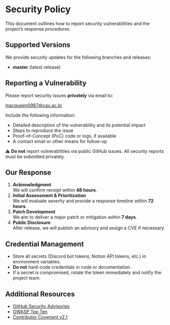 # Security Policy

This document outlines how to report security vulnerabilities and the project’s response procedures.

## Supported Versions

We provide security updates for the following branches and releases:

- **master** (latest release)

## Reporting a Vulnerability

Please report security issues **privately** via email to:

macqueen0987@cau.ac.kr


Include the following information:

- Detailed description of the vulnerability and its potential impact  
- Steps to reproduce the issue  
- Proof-of-Concept (PoC) code or logs, if available  
- A contact email or other means for follow-up  

⚠️ **Do not** report vulnerabilities via public GitHub issues. All security reports must be submitted privately.

## Our Response

1. **Acknowledgment**  
   We will confirm receipt within **48 hours**.  
2. **Initial Assessment & Prioritization**  
   We will evaluate severity and provide a response timeline within **72 hours**.  
3. **Patch Development**  
   We aim to deliver a major patch or mitigation within **7 days**.  
4. **Public Disclosure**  
   After release, we will publish an advisory and assign a CVE if necessary.

## Credential Management

- Store all secrets (Discord bot tokens, Notion API tokens, etc.) in environment variables.  
- **Do not** hard-code credentials in code or documentation.  
- If a secret is compromised, rotate the token immediately and notify the project team.

## Additional Resources

- [GitHub Security Advisories](https://docs.github.com/en/code-security/security-advisories)  
- [OWASP Top Ten](https://owasp.org/www-project-top-ten/)  
- [Contributor Covenant v2.1](https://www.contributor-covenant.org/version/2/1/code_of_conduct/)






